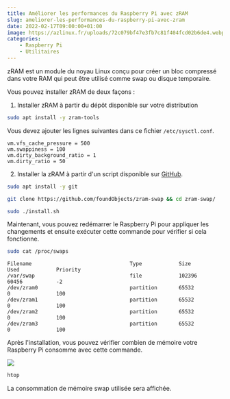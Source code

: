 ```yaml
---
title: Améliorer les performances du Raspberry Pi avec zRAM
slug: ameliorer-les-performances-du-raspberry-pi-avec-zram
date: 2022-02-17T09:00:00+01:00
image: https://azlinux.fr/uploads/72c079bf47e3fb7c81f404fcd02b6de4.webp
categories:
    - Raspberry Pi
    - Utilitaires
---
```


zRAM est un module du noyau Linux conçu pour créer un bloc compressé dans votre RAM qui peut être utilisé comme swap ou disque temporaire.

Vous pouvez installer zRAM de deux façons :

1. Installer zRAM à partir du dépôt disponible sur votre distribution

```bash
sudo apt install -y zram-tools
```

Vous devez ajouter les lignes suivantes dans ce fichier `/etc/sysctl.conf`.

```
vm.vfs_cache_pressure = 500
vm.swappiness = 100
vm.dirty_background_ratio = 1
vm.dirty_ratio = 50
```

2. Installer la zRAM à partir d'un script disponible sur [GitHub](https://github.com/foundObjects/zram-swap).

```bash
sudo apt install -y git
```

```bash
git clone https://github.com/foundObjects/zram-swap && cd zram-swap/
```

```bash
sudo ./install.sh
```

Maintenant, vous pouvez redémarrer le Raspberry Pi pour appliquer les changements et ensuite exécuter cette commande pour vérifier si cela fonctionne.

```bash
sudo cat /proc/swaps
```

```
Filename                                Type            Size            Used            Priority
/var/swap                               file            102396          60456           -2
/dev/zram0                              partition       65532           0               100
/dev/zram1                              partition       65532           0               100
/dev/zram2                              partition       65532           0               100
/dev/zram3                              partition       65532           0               100
```

Après l'installation, vous pouvez vérifier combien de mémoire votre Raspberry Pi consomme avec cette commande.

![](https://azlinux.fr/uploads/d3fb6d3a95a1f97f58e8f31006004623.webp)

```bash
htop
```

La consommation de mémoire swap utilisée sera affichée.
